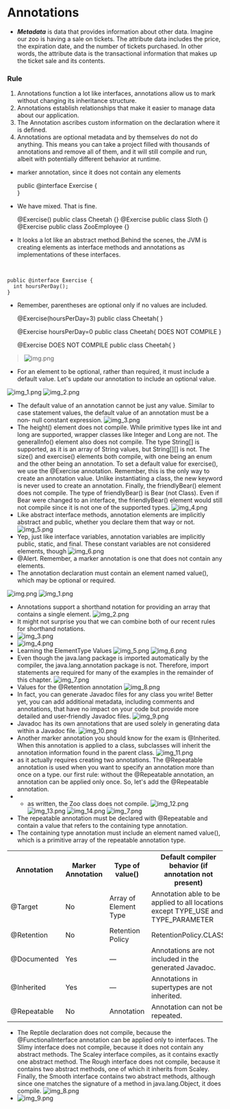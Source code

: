 # Annotations
* _**Metadata**_ is data that provides information about other data. Imagine our zoo is having a sale
  on tickets. The attribute data includes the price, the expiration
  date, and the number of tickets purchased. In other words, the
  attribute data is the transactional information that makes up
  the ticket sale and its contents.

### Rule

1) Annotations function a lot like interfaces, annotations
  allow us to mark without changing its inheritance structure.
2) Annotations establish relationships that make it easier to
manage data about our application.
3) The Annotation ascribes custom information on the declaration
  where it is defined.
4) Annotations are optional metadata and by themselves
  do not do anything. This means you can take a project filled
  with thousands of annotations and remove all of them, and it
  will still compile and run, albeit with potentially different
  behavior at runtime.

* marker annotation, since it does not contain any elements


    public @interface Exercise {    
    }  
* We have mixed. That is fine.



    @Exercise() 
    public class Cheetah {}
    @Exercise 
    public class Sloth {}
    @Exercise
    public class ZooEmployee {}





* It looks a lot like an abstract method.Behind the scenes,
the JVM is creating elements as interface methods and
annotations as implementations of these interfaces. 
<br>


    public @interface Exercise {
      int hoursPerDay();
    }


* Remember, parentheses are optional only if no values are included.

    
    @Exercise(hoursPerDay=3) 
    public class Cheetah{
    }

    @Exercise hoursPerDay=0 
    public class Cheetah{                     DOES NOT COMPILE
    }
    
    @Exercise                                 DOES NOT COMPILE
    public class Cheetah{
    }
  

> ![img.png](images/img.png)

* For an element to be optional, rather than required, it must
  include a default value. Let's update our annotation to include
  an optional value.

![img_1.png](images/img_1.png)
![img_2.png](images/img_2.png)
* The default value of an annotation cannot be just any
  value. Similar to case statement values, the default value
  of an annotation must be a non‐ null constant
  expression.
![img_3.png](images/img_3.png)
* The height() element does not compile. While primitive types
  like int and long are supported, wrapper classes like Integer
  and Long are not. The generalInfo() element also does not
  compile. The type String[] is supported, as it is an array of
  String values, but String[][] is not.
  The size() and exercise() elements both compile, with one
  being an enum and the other being an annotation. To set a
  default value for exercise(), we use the @Exercise annotation.
  Remember, this is the only way to create an annotation value.
  Unlike instantiating a class, the new keyword is never used to
  create an annotation.
  Finally, the friendlyBear() element does not compile. The type
  of friendlyBear() is Bear (not Class). Even if Bear were
  changed to an interface, the friendlyBear() element would still
  not compile since it is not one of the supported types.
![img_4.png](images/img_4.png)
* Like abstract interface methods, annotation elements are
  implicitly abstract and public, whether you declare them that
  way or not.
![img_5.png](images/img_5.png)
* Yep, just like interface variables, annotation variables are
  implicitly public, static, and final. These constant variables
  are not considered elements, though
![img_6.png](images/img_6.png)
* @Alert. Remember, a marker annotation is one that does not
  contain any elements.
* The annotation declaration must contain an element named
  value(), which may be optional or required.

![img.png](img.png)
![img_1.png](img_1.png)
* Annotations support a shorthand notation for providing an
  array that contains a single element.
![img_2.png](img_2.png)
* It might not surprise you that we can combine both of our
    recent rules for shorthand notations.
* ![img_3.png](img_3.png)
* ![img_4.png](img_4.png)
* Learning the ElementType Values
![img_5.png](img_5.png)
![img_6.png](img_6.png)
* Even though the java.lang package is imported
  automatically by the compiler, the java.lang.annotation
  package is not. Therefore, import statements are required
  for many of the examples in the remainder of this chapter.
![img_7.png](images/img_7.png)
* Values for the @Retention annotation
![img_8.png](images/img_8.png)
* In fact, you can generate Javadoc files for any class you write!
  Better yet, you can add additional metadata, including
  comments and annotations, that have no impact on your code
  but provide more detailed and user‐friendly Javadoc files.
![img_9.png](images/img_9.png)
* Javadoc has its own annotations that are used solely in
  generating data within a Javadoc file.
![img_10.png](images/img_10.png)
* Another marker annotation you should know for the exam is
  @Inherited. When this annotation is applied to a class,
  subclasses will inherit the annotation information found in the
  parent class.
![img_11.png](images/img_11.png)
* as it actually
  requires creating two annotations. The @Repeatable annotation
  is used when you want to specify an annotation more than once
  on a type.
  our first rule: without the @Repeatable annotation,
  an annotation can be applied only once. So, let's add the
  @Repeatable annotation.
* * as written, the Zoo class does not compile.
![img_12.png](images/img_12.png)
![img_13.png](images/img_13.png)
![img_14.png](images/img_14.png)
![img_7.png](img_7.png)
* The repeatable annotation must be declared with @Repeatable
  and contain a value that refers to the containing type
  annotation.
* The containing type annotation must include an element
  named value(), which is a primitive array of the repeatable
  annotation type.
<table>
  <tr>
    <th>Annotation</th>
    <th>Marker Annotation</th>
    <th>Type of value()</th>
    <th>Default compiler behavior (if annotation not present)</th>
  </tr>
  <tr>
    <td>@Target</td>
    <td>No</td>
    <td>Array of Element Type</td>
    <td>Annotation able to be applied to all locations except TYPE_USE and TYPE_PARAMETER</td>
  </tr>
  <tr>
    <td>@Retention</td>
    <td>No</td>
    <td>Retention Policy</td>
    <td>RetentionPolicy.CLASS</td>
  </tr>
  <tr>
    <td>@Documented</td>
    <td>Yes</td>
    <td>—</td>
    <td>Annotations are not included in the generated Javadoc.</td>
  </tr>
  <tr>
    <td>@Inherited</td>
    <td>Yes</td>
    <td>—</td>
    <td>Annotations in supertypes are not inherited.</td>
  </tr>
  <tr>
    <td>@Repeatable</td>
    <td>No</td>
    <td>Annotation</td>
    <td>Annotation can not be repeated.</td>
  </tr>

</table>

* The Reptile declaration does not compile, because the
  @FunctionalInterface annotation can be applied only to
  interfaces. The Slimy interface does not compile, because it
  does not contain any abstract methods. The Scaley interface
  compiles, as it contains exactly one abstract method.
  The Rough interface does not compile, because it contains two
  abstract methods, one of which it inherits from Scaley. Finally,
  the Smooth interface contains two abstract methods, although
  since one matches the signature of a method in
  java.lang.Object, it does compile.
![img_8.png](img_8.png)
* ![img_9.png](img_9.png)